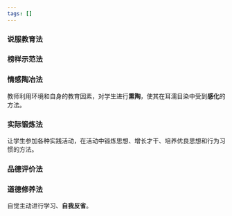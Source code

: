```yaml
---
tags: []
---
```


### 说服教育法

### 榜样示范法

### 情感陶冶法
教师利用环境和自身的教育因素，对学生进行**熏陶**，使其在耳濡目染中受到**感化**的方法。

### 实际锻炼法
让学生参加各种实践活动，在活动中锻炼思想、增长才干、培养优良思想和行为习惯的方法。

### 品德评价法

### 道德修养法
自觉主动进行学习、**自我反省**。